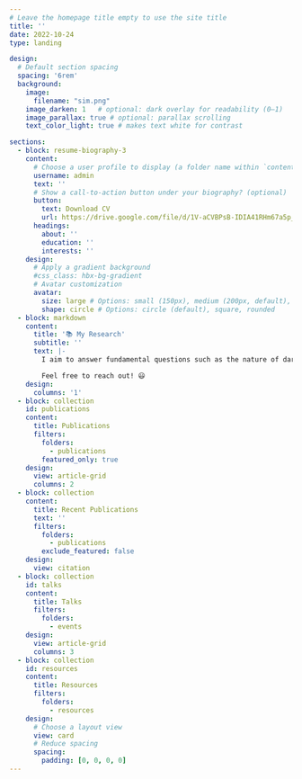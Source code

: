```yaml
---
# Leave the homepage title empty to use the site title
title: ''
date: 2022-10-24
type: landing

design:
  # Default section spacing
  spacing: '6rem'
  background:
    image: 
      filename: "sim.png"
    image_darken: 1   # optional: dark overlay for readability (0–1)
    image_parallax: true # optional: parallax scrolling
    text_color_light: true # makes text white for contrast

sections:
  - block: resume-biography-3
    content:
      # Choose a user profile to display (a folder name within `content/authors/`)
      username: admin
      text: ''
      # Show a call-to-action button under your biography? (optional)
      button:
        text: Download CV
        url: https://drive.google.com/file/d/1V-aCVBPsB-IDIA41RHm67a5p_Lzw83Wc/view?usp=sharing
      headings:
        about: ''
        education: ''
        interests: ''
    design:
      # Apply a gradient background
      #css_class: hbx-bg-gradient
      # Avatar customization
      avatar:
        size: large # Options: small (150px), medium (200px, default), large (320px), xl (400px), xxl (500px)
        shape: circle # Options: circle (default), square, rounded
  - block: markdown
    content:
      title: '📚 My Research'
      subtitle: ''
      text: |-
        I aim to answer fundamental questions such as the nature of dark matter and dark energy, the validity of General Relativity at the largest scale of the Universe, and the physics of the formation of galaxies. To do so, I analyse multi-wavelength maps of the large-scale structure of the Universe using Bayesian inference. I optimise the extraction of information by developing new non-linear methods, which combine cosmological simulations, theoretical models of astrophysics, and machine learning techniques.

        Feel free to reach out! 😃
    design:
      columns: '1'
  - block: collection
    id: publications
    content:
      title: Publications
      filters:
        folders:
          - publications
        featured_only: true
    design:
      view: article-grid
      columns: 2
  - block: collection
    content:
      title: Recent Publications
      text: ''
      filters:
        folders:
          - publications
        exclude_featured: false
    design:
      view: citation
  - block: collection
    id: talks
    content:
      title: Talks
      filters:
        folders:
          - events
    design:
      view: article-grid
      columns: 3
  - block: collection
    id: resources
    content:
      title: Resources
      filters:
        folders:
          - resources
    design:
      # Choose a layout view
      view: card
      # Reduce spacing
      spacing:
        padding: [0, 0, 0, 0]
---
```

